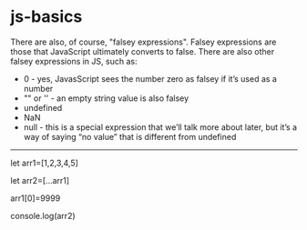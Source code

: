 # js-basics

There are also, of course, "falsey expressions". Falsey expressions are those that JavaScript ultimately converts to false.
There are also other falsey expressions in JS, such as:
* 0 - yes, JavasScript sees the number zero as falsey if it’s used as a number
* "" or '' - an empty string value is also falsey
* undefined
* NaN
* null - this is a special expression that we’ll talk more about later, but it’s a way of saying “no value” that is different from undefined
------------------------
let arr1=[1,2,3,4,5]

let arr2=[...arr1]

arr1[0]=9999

console.log(arr2)
